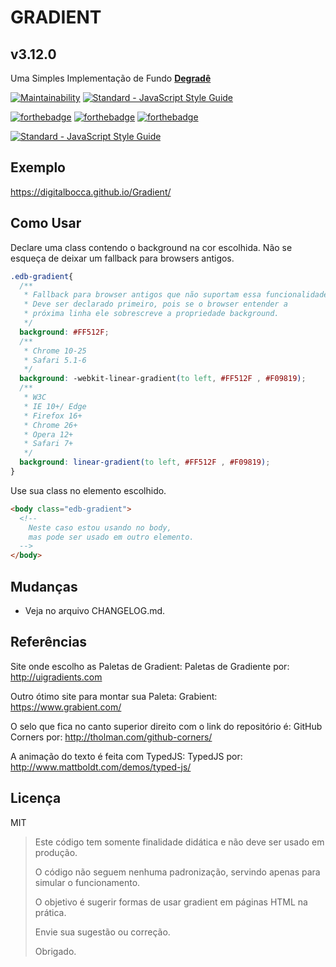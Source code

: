 # GRADIENT

## v3.12.0

Uma Simples Implementação de Fundo **[Degradê](https://pt.wikipedia.org/wiki/Degrad%C3%AA)**

[![Maintainability](https://api.codeclimate.com/v1/badges/5cf26d23900dfd1dc8a6/maintainability)](https://codeclimate.com/github/digitalbocca/Gradient/maintainability)
[![Standard - JavaScript Style Guide](https://img.shields.io/badge/code%20style-standard-brightgreen.svg)](https://standardjs.com/)

[![forthebadge](http://forthebadge.com/images/badges/uses-badges.svg)](http://forthebadge.com)
[![forthebadge](http://forthebadge.com/images/badges/contains-technical-debt.svg)](http://forthebadge.com)
[![forthebadge](http://forthebadge.com/images/badges/built-by-developers.svg)](http://forthebadge.com)

[![Standard - JavaScript Style Guide](https://cdn.rawgit.com/standard/standard/master/badge.svg)](https://github.com/standard/standard)

## Exemplo

<https://digitalbocca.github.io/Gradient/>

## Como Usar

Declare uma class contendo o background na cor escolhida.
Não se esqueça de deixar um fallback para browsers antigos.

```css
.edb-gradient{
  /**
   * Fallback para browser antigos que não suportam essa funcionalidade
   * Deve ser declarado primeiro, pois se o browser entender a
   * próxima linha ele sobrescreve a propriedade background.
   */
  background: #FF512F;
  /**
   * Chrome 10-25
   * Safari 5.1-6
   */
  background: -webkit-linear-gradient(to left, #FF512F , #F09819);
  /**
   * W3C
   * IE 10+/ Edge
   * Firefox 16+
   * Chrome 26+
   * Opera 12+
   * Safari 7+
   */
  background: linear-gradient(to left, #FF512F , #F09819);
}
```

Use sua class no elemento escolhido.

```html
<body class="edb-gradient">
  <!--
    Neste caso estou usando no body,
    mas pode ser usado em outro elemento.
  -->
</body>
```

## Mudanças

- Veja no arquivo CHANGELOG.md.

## Referências

Site onde escolho as Paletas de Gradient:
Paletas de Gradiente por: <http://uigradients.com>

Outro ótimo site para montar sua Paleta:
Grabient: <https://www.grabient.com/>

O selo que fica no canto superior direito com o link do repositório é:
GitHub Corners por: <http://tholman.com/github-corners/>

A animação do texto é feita com TypedJS:
TypedJS por: <http://www.mattboldt.com/demos/typed-js/>

## Licença

MIT

> Este código tem somente finalidade didática e não deve ser usado em produção.
>
> O código não seguem nenhuma padronização, servindo apenas para simular o funcionamento.
>
> O objetivo é sugerir formas de usar gradient em páginas HTML na prática.
>
> Envie sua sugestão ou correção.
>
> Obrigado.
